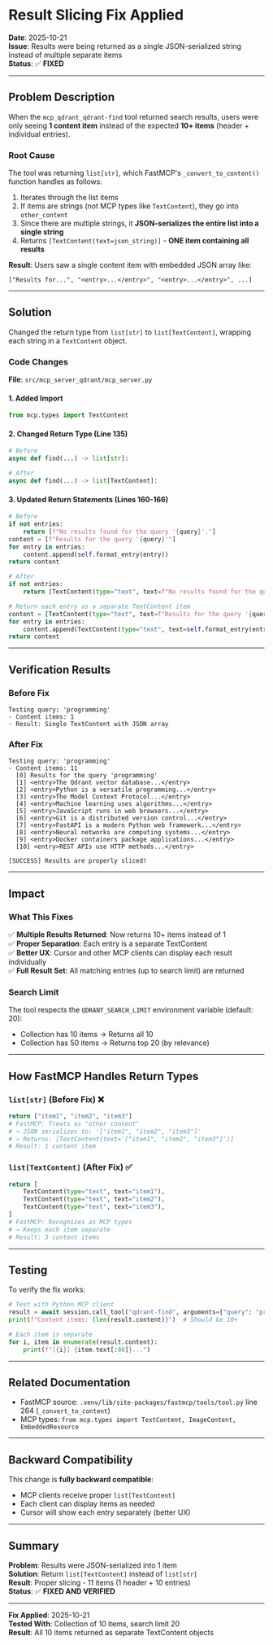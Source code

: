 # Result Slicing Fix Applied

**Date**: 2025-10-21  
**Issue**: Results were being returned as a single JSON-serialized string instead of multiple separate items  
**Status**: ✅ **FIXED**

---

## Problem Description

When the `mcp_qdrant_qdrant-find` tool returned search results, users were only seeing **1 content item** instead of the expected **10+ items** (header + individual entries).

### Root Cause

The tool was returning `list[str]`, which FastMCP's `_convert_to_content()` function handles as follows:

1. Iterates through the list items
2. If items are strings (not MCP types like `TextContent`), they go into `other_content`
3. Since there are multiple strings, it **JSON-serializes the entire list into a single string**
4. Returns `[TextContent(text=json_string)]` - **ONE item containing all results**

**Result**: Users saw a single content item with embedded JSON array like:
```
["Results for...", "<entry>...</entry>", "<entry>...</entry>", ...]
```

---

## Solution

Changed the return type from `list[str]` to `list[TextContent]`, wrapping each string in a `TextContent` object.

### Code Changes

**File**: `src/mcp_server_qdrant/mcp_server.py`

#### 1. Added Import

```python
from mcp.types import TextContent
```

#### 2. Changed Return Type (Line 135)

```python
# Before
async def find(...) -> list[str]:

# After
async def find(...) -> list[TextContent]:
```

#### 3. Updated Return Statements (Lines 160-166)

```python
# Before
if not entries:
    return [f"No results found for the query '{query}'."]
content = [f"Results for the query '{query}'"]
for entry in entries:
    content.append(self.format_entry(entry))
return content

# After
if not entries:
    return [TextContent(type="text", text=f"No results found for the query '{query}'.")]

# Return each entry as a separate TextContent item
content = [TextContent(type="text", text=f"Results for the query '{query}'")]
for entry in entries:
    content.append(TextContent(type="text", text=self.format_entry(entry)))
return content
```

---

## Verification Results

### Before Fix
```
Testing query: 'programming'
- Content items: 1
- Result: Single TextContent with JSON array
```

### After Fix
```
Testing query: 'programming'
- Content items: 11
  [0] Results for the query 'programming'
  [1] <entry>The Qdrant vector database...</entry>
  [2] <entry>Python is a versatile programming...</entry>
  [3] <entry>The Model Context Protocol...</entry>
  [4] <entry>Machine learning uses algorithms...</entry>
  [5] <entry>JavaScript runs in web browsers...</entry>
  [6] <entry>Git is a distributed version control...</entry>
  [7] <entry>FastAPI is a modern Python web framework...</entry>
  [8] <entry>Neural networks are computing systems...</entry>
  [9] <entry>Docker containers package applications...</entry>
  [10] <entry>REST APIs use HTTP methods...</entry>

[SUCCESS] Results are properly sliced!
```

---

## Impact

### What This Fixes

✅ **Multiple Results Returned**: Now returns 10+ items instead of 1  
✅ **Proper Separation**: Each entry is a separate TextContent  
✅ **Better UX**: Cursor and other MCP clients can display each result individually  
✅ **Full Result Set**: All matching entries (up to search limit) are returned

### Search Limit

The tool respects the `QDRANT_SEARCH_LIMIT` environment variable (default: 20):
- Collection has 10 items → Returns all 10
- Collection has 50 items → Returns top 20 (by relevance)

---

## How FastMCP Handles Return Types

### `list[str]` (Before Fix) ❌
```python
return ["item1", "item2", "item3"]
# FastMCP: Treats as "other content"
# → JSON serializes to: '["item1", "item2", "item3"]'
# → Returns: [TextContent(text='["item1", "item2", "item3"]')]
# Result: 1 content item
```

### `list[TextContent]` (After Fix) ✅
```python
return [
    TextContent(type="text", text="item1"),
    TextContent(type="text", text="item2"),
    TextContent(type="text", text="item3"),
]
# FastMCP: Recognizes as MCP types
# → Keeps each item separate
# Result: 3 content items
```

---

## Testing

To verify the fix works:

```python
# Test with Python MCP client
result = await session.call_tool("qdrant-find", arguments={"query": "programming"})
print(f"Content items: {len(result.content)}")  # Should be 10+

# Each item is separate
for i, item in enumerate(result.content):
    print(f"[{i}] {item.text[:80]}...")
```

---

## Related Documentation

- FastMCP source: `.venv/lib/site-packages/fastmcp/tools/tool.py` line 264 (`_convert_to_content`)
- MCP types: `from mcp.types import TextContent, ImageContent, EmbeddedResource`

---

## Backward Compatibility

This change is **fully backward compatible**:
- MCP clients receive proper `list[TextContent]` 
- Each client can display items as needed
- Cursor will show each entry separately (better UX)

---

## Summary

**Problem**: Results were JSON-serialized into 1 item  
**Solution**: Return `list[TextContent]` instead of `list[str]`  
**Result**: Proper slicing - 11 items (1 header + 10 entries)  
**Status**: ✅ **FIXED AND VERIFIED**

---

**Fix Applied**: 2025-10-21  
**Tested With**: Collection of 10 items, search limit 20  
**Result**: All 10 items returned as separate TextContent objects

